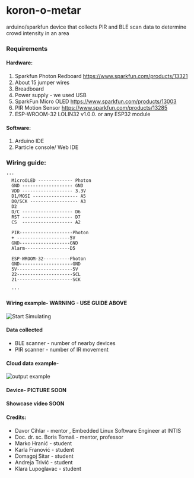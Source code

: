 # koron-o-metar
arduino/sparkfun device that collects PIR and BLE scan data to determine crowd intensity in an area

### Requirements
 ####  Hardware:
  1. Sparkfun Photon Redboard https://www.sparkfun.com/products/13321
  1. About 15 jumper wires
  1. Breadboard
  1. Power supply - we used USB
  1. SparkFun Micro OLED https://www.sparkfun.com/products/13003
  1. PIR Motion Sensor https://www.sparkfun.com/products/13285
  1. ESP-WROOM-32 LOLIN32 v1.0.0. or any ESP32 module
#### Software:

  1. Arduino IDE
  2. Particle console/ Web IDE
    
    
 ### Wiring guide:
    '''
      MicroOLED ------------- Photon
      GND ------------------- GND
      VDD ------------------- 3.3V 
      D1/MOSI ----------------- A5 
      D0/SCK ------------------ A3 
      D2 
      D/C ------------------- D6 
      RST ------------------- D7 
      CS  ------------------- A2
     
      PIR--------------------Photon
      + --------------------5V
      GND-------------------GND
      Alarm-----------------D5
      
      ESP-WROOM-32----------Photon
      GND--------------------GND
      5V---------------------5V
      22---------------------SCL
      21---------------------SCK
          
      '''
      
 #### Wiring example- WARNING - USE GUIDE ABOVE
 ![Start Simulating](https://user-images.githubusercontent.com/76110238/122606330-1234c300-d079-11eb-97d0-16c0170ef097.png)
 
 
 #### Data collected
 * BLE scanner - number of nearby devices
 * PIR scanner - number of IR movement
 #### Cloud data example-
 ![output example](https://user-images.githubusercontent.com/76110238/122640455-06401400-d100-11eb-835b-f7a27251e0b8.png)
 #### Device- PICTURE SOON
 
 #### Showcase video SOON
#### Credits:
* Davor Cihlar - mentor , Embedded Linux Software Engineer at INTIS
* Doc. dr. sc. Boris Tomaš - mentor, professor
* Marko Hranić - student
* Karla Franović - student
* Domagoj Sitar - student
* Andreja Trivić - student
* Klara Lupoglavac - student
